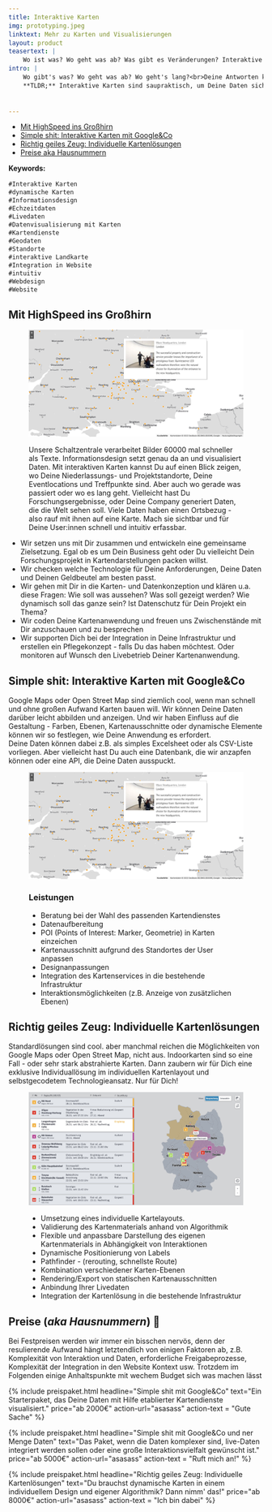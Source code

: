 ```yaml
---
title: Interaktive Karten
img: prototyping.jpeg
linktext: Mehr zu Karten und Visualisierungen
layout: product
teasertext: |
    Wo ist was? Wo geht was ab? Was gibt es Veränderungen? Interaktive Kartendarstellungen sind interessant und hilfreich und vorallem schnell und intuitiv erfassbar. Komplexe Daten und Sachverhalte werden über die Visualisierung greibar. Egal, ob Sie sich für eine flexible Darstellung von eigenem Kartenmaterial oder die Anreicherung von öffentlichen Karten mit Ihren unternehmens-spezifische Datenpunkte entscheiden: Wir helfen gerne Ihre Daten sicht- und erfahrbar zu machen.
intro: |
    Wo gibt's was? Wo geht was ab? Wo geht's lang?<br>Deine Antworten kannst Du in spaßbefreite Texte packen, in öde Listen oder nerdige Tabellen, gähn... oder Du schicktst Deine Daten als visuellen Augenschmaus mit HighSpeed in den Cortex Deiner User:innen.<br><br>
    **TLDR;** Interaktive Karten sind saupraktisch, um Deine Daten sichtbar zu machen. Wir helfen Dir dabei. CTA


---
```


<section id="topic-list">
    <ul class="toc">
        <li><a href="#mit-highspeed-ins-grosshirn">Mit HighSpeed ins Großhirn</a></li>
        <li><a href="#interaktive-karten">Simple shit: Interaktive Karten mit Google&Co</a></li>
        <li><a href="#individuelle-karten">Richtig geiles Zeug: Individuelle Kartenlösungen</a></li>
        <li><a href="#preise">Preise aka Hausnummern</a></li>
    </ul>
    <div class="keywordlist limited-box" data-box-width="m">
        <strong>Keywords:</strong>

    #Interaktive Karten
    #dynamische Karten
    #Informationsdesign
    #Echzeitdaten
    #Livedaten 
    #Datenvisualisierung mit Karten
    #Kartendienste
    #Geodaten
    #Standorte
    #interaktive Landkarte
    #Integration in Website
    #intuitiv
    #Webdesign
    #Website

</div>
</section>
<section id="mit-highspeed-ins-grosshirn">
    <h2>Mit HighSpeed ins Großhirn</h2>
    <figure data-columns="2" class="smaltext">
        <img data-height="full" src="./images/erco-karten.jpg" alt="Interaktive und individuelle Karten">
        <figcaption>
            <div class="limited-box" data-box-width="m">
                <p>
                Unsere Schaltzentrale verarbeitet Bilder 60000 mal schneller als Texte. Informationsdesign setzt genau da an und visualisiert Daten. 
                Mit interaktiven Karten kannst Du auf einen Blick zeigen, wo Deine Niederlassungs- und Projektstandorte, Deine Eventlocations und Treffpunkte sind. Aber auch wo gerade was passiert oder wo es lang geht. Vielleicht hast Du Forschungsergebnisse, oder Deine Company generiert Daten, die die Welt sehen soll. Viele Daten haben einen Ortsbezug - also rauf mit ihnen auf eine Karte. Mach sie sichtbar und für Deine User:innen schnell und intuitiv erfassbar.
                </p>
            </div>
        </figcaption>
    </figure>
    <ul class="steps smalltext" data-box-width="l">
        <li>Wir setzen uns mit Dir zusammen und entwickeln eine gemeinsame Zielsetzung. Egal ob es um Dein Business geht oder Du vielleicht Dein Forschungsprojekt in Kartendarstellungen packen willst.</li>
        <li>Wir checken welche Technologie für Deine Anforderungen, Deine Daten und Deinen Geldbeutel am besten passt.</li>
        <li>Wir gehen mit Dir in die Karten- und Datenkonzeption und klären u.a. diese Fragen: Wie soll was aussehen? Was soll gezeigt werden? Wie dynamisch soll das ganze sein? Ist Datenschutz für Dein Projekt ein Thema?</li>
        <li>Wir coden Deine Kartenanwendung und freuen uns Zwischenstände mit Dir anzuschauen und zu besprechen</li>
        <li>Wir supporten Dich  bei der Integration in Deine Infrastruktur und erstellen ein Pflegekonzept - falls Du das haben möchtest. Oder  monitoren auf Wunsch den Livebetrieb Deiner Kartenanwendung.</li>
    </ul>
</section>

<section id="interaktive-karten">
    <h2>Simple shit: Interaktive Karten mit Google&Co</h2>
        <div class="limited-box" data-box-width="m">    
            <p>Google Maps oder Open Street Map sind ziemlich cool, wenn man schnell und ohne großen Aufwand Karten bauen will. Wir können Deine Daten darüber leicht abbilden und anzeigen. Und wir haben Einfluss auf die Gestaltung - Farben, Ebenen, Kartenausschnitte oder dynamische Elemente können wir so festlegen, wie Deine Anwendung es erfordert.<br>
            Deine Daten können dabei z.B. als simples Excelsheet oder als CSV-Liste vorliegen. Aber vielleicht hast Du auch eine Datenbank, die wir anzapfen können oder eine API, die Deine Daten ausspuckt.</p>
        </div>
        <figure data-columns="2" class="smalltext">
            <img src="./images/erco-karten.jpg" alt="Interaktive und individuelle Karten">
        <figcaption>
            <h3>Leistungen</h3>
            <ul>
                <li>Beratung bei der Wahl des passenden Kartendienstes</li>
                <li>Datenaufbereitung</li>
                <li>POI (Points of Interest: Marker, Geometrie) in Karten einzeichen</li>
                <li>Kartenausschnitt aufgrund des Standortes der User anpassen</li>
                <li>Designanpassungen</li>
                <li>Integration des Kartenservices in die bestehende Infrastruktur</li>
                <li>Interaktionsmöglichkeiten (z.B. Anzeige von zusätzlichen Ebenen)</li>
            </ul>
        </figcaption>
    </figure>
</section>

<section id="individuelle-karten">
    <h2>Richtig geiles Zeug: Individuelle Kartenlösungen</h2>
    <div class="limited-box" data-box-width="m">Standardlösungen sind cool. aber manchmal reichen die Möglichkeiten  von  Google Maps oder Open Street Map, nicht aus. Indoorkarten sind so eine Fall - oder sehr stark abstrahierte Karten. Dann zaubern wir für Dich eine exklusive Individuallösung im individuellen Kartenlayout und selbstgecodetem Technologieansatz. Nur für Dich! 
    </div>
    <figure data-columns="2" class="smalltext">
        <img src="./images/stoerungskarte.jpg" alt="Interaktive und individuelle Karten">
        <figcaption>
            <ul>
                <li>Umsetzung eines individuelle Kartelayouts.</li>
                <li>Validierung des Kartenmaterials anhand von Algorithmik</li>
                <li>Flexible und anpassbare Darstellung des eigenen Kartenmaterials in Abhängigkeit von Interaktionen</li>
                <li>Dynamische Positionierung von Labels</li>
                <li>Pathfinder - (rerouting, schnellste Route)</li>
                <li>Kombination verschiedener Karten-Ebenen</li>
                <li>Rendering/Export von statischen Kartenausschnitten</li>
                <li>Anbindung Ihrer Livedaten</li>
                <li>Integration der Kartenlösung in die bestehende Infrastruktur</li>
            </ul>
        </figcaption>
    </figure>
</section>

<section class="is-light" id="preise">
    <h2>Preise (<i>aka Hausnummern</i>)  👻</h2>
    <p class="limited-box" data-box-width="m">Bei Festpreisen werden wir immer ein bisschen nervös, denn der resulierende Aufwand hängt letztendlich von einigen Faktoren ab, z.B. Komplexität von Interaktion und Daten, erforderliche Freigabeprozesse, Komplexität der Integration in den Website Kontext usw. Trotzdem im Folgenden einige Anhaltspunkte mit wechem Budget sich was machen lässt</p>
    <div class="grid limited-box" data-box-width="xl" data-col-width="xs" data-col-gap="s">

{% include preispaket.html 
    headline="Simple shit mit Google&Co" 
    text="Ein Starterpaket, das Deine Daten mit Hilfe etablierter Kartendienste visualisiert."
    price="ab 2000€"
    action-url="asasass" 
    action-text = "Gute Sache" %}

{% include preispaket.html 
    headline="Simple shit mit Google&Co und ner Menge Daten" 
    text="Das Paket, wenn die Daten komplexer sind, live-Daten integriert werden sollen oder eine große Interaktionsvielfalt gewünscht ist."
    price="ab 5000€"
    action-url="asasass" 
    action-text = "Ruft mich an!" %}

{% include preispaket.html 
    headline="Richtig geiles Zeug: Individuelle Kartenlösungen" 
    text="Du brauchst dynamische Karten in einem individuellem Design und eigener Algorithmik? Dann nimm' das!"
    price="ab 8000€"
    action-url="asasass" 
    action-text = "Ich bin dabei" %}
    </div>
</section>
